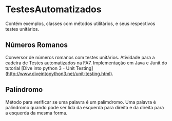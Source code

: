 # TestesAutomatizados
Contém exemplos, classes com métodos utilitários, e seus respectivos testes unitários.

## Números Romanos
Conversor de números romanos com testes unitários. Atividade para a cadeira de Testes automatizados na FA7.
Implementação em Java e Junit do tutorial [Dive into python 3 - Unit Testing] (http://www.diveintopython3.net/unit-testing.html).

## Palíndromo
Método para verificar se uma palavra é um palímdromo.
Uma palavra é palíndromo quando pode ser lida da esquerda para direita e da direita para a esquerda da mesma forma.
